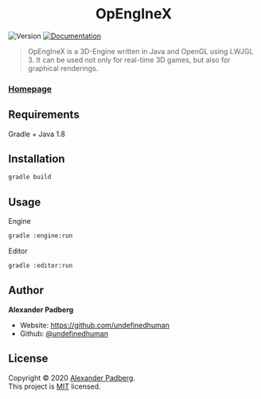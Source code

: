 <h1 align="center">OpEngIneX</h1>
<p>
  <img alt="Version" src="https://img.shields.io/badge/version-0.0.0-blue.svg?cacheSeconds=2592000" />
  <a href="https://github.com/undefinedhuman/Eternity/wiki" target="_blank">
    <img alt="Documentation" src="https://img.shields.io/badge/documentation-yes-brightgreen.svg" />
  </a>
</p>

> OpEngIneX is a 3D-Engine written in Java and OpenGL using LWJGL 3. It can be used not only for real-time 3D games, but also for graphical renderings.

### [Homepage](https://github.com/undefinedhuman/OpEngIneX)

## Requirements
Gradle + Java 1.8

## Installation

```sh
gradle build
```

## Usage

Engine
```sh 
gradle :engine:run
```

Editor
```sh 
gradle :editor:run
```

## Author

**Alexander Padberg**
* Website: https://github.com/undefinedhuman
* Github: [@undefinedhuman](https://github.com/undefinedhuman)

## License

Copyright © 2020 [Alexander Padberg](https://github.com/undefinedhuman).<br />
This project is [MIT](https://github.com/undefinedhuman/OpEngIneX/blob/master/LICENSE) licensed.